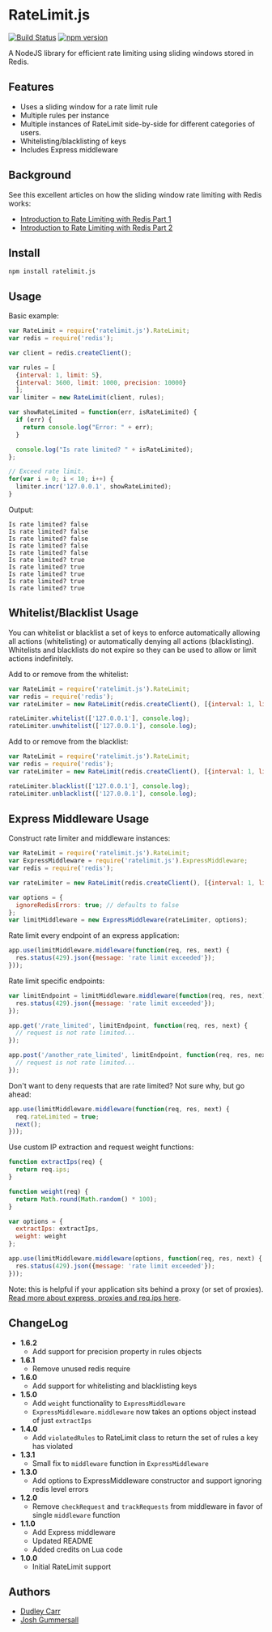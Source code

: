 RateLimit.js
============
[![Build
Status](https://travis-ci.org/dudleycarr/ratelimit.js.svg)](https://travis-ci.org/dudleycarr/ratelimit.js) [![npm version](https://badge.fury.io/js/ratelimit.js.svg)](http://badge.fury.io/js/ratelimit.js)

A NodeJS library for efficient rate limiting using sliding windows stored in Redis.

Features
--------
* Uses a sliding window for a rate limit rule
* Multiple rules per instance
* Multiple instances of RateLimit side-by-side for different categories of users.
* Whitelisting/blacklisting of keys
* Includes Express middleware

Background
----------
See this excellent articles on how the sliding window rate limiting with Redis
works:

* [Introduction to Rate Limiting with Redis Part 1](http://www.dr-josiah.com/2014/11/introduction-to-rate-limiting-with.html)
* [Introduction to Rate Limiting with Redis Part 2](http://www.dr-josiah.com/2014/11/introduction-to-rate-limiting-with_26.html)

Install
-------

```
npm install ratelimit.js
```

Usage
-----

Basic example:

```javascript
var RateLimit = require('ratelimit.js').RateLimit;
var redis = require('redis');

var client = redis.createClient();

var rules = [
  {interval: 1, limit: 5},
  {interval: 3600, limit: 1000, precision: 10000}
  ];
var limiter = new RateLimit(client, rules);

var showRateLimited = function(err, isRateLimited) {
  if (err) {
    return console.log("Error: " + err);
  }

  console.log("Is rate limited? " + isRateLimited);
};

// Exceed rate limit.
for(var i = 0; i < 10; i++) {
  limiter.incr('127.0.0.1', showRateLimited);
}
```


Output:
```
Is rate limited? false
Is rate limited? false
Is rate limited? false
Is rate limited? false
Is rate limited? false
Is rate limited? true
Is rate limited? true
Is rate limited? true
Is rate limited? true
Is rate limited? true
```

Whitelist/Blacklist Usage
-------------------------

You can whitelist or blacklist a set of keys to enforce automatically allowing all actions
(whitelisting) or automatically denying all actions (blacklisting). Whitelists and blacklists
do not expire so they can be used to allow or limit actions indefinitely.

Add to or remove from the whitelist:

```javascript
var RateLimit = require('ratelimit.js').RateLimit;
var redis = require('redis');
var rateLimiter = new RateLimit(redis.createClient(), [{interval: 1, limit: 10}]);

rateLimiter.whitelist(['127.0.0.1'], console.log);
rateLimiter.unwhitelist(['127.0.0.1'], console.log);
```

Add to or remove from the blacklist:

```javascript
var RateLimit = require('ratelimit.js').RateLimit;
var redis = require('redis');
var rateLimiter = new RateLimit(redis.createClient(), [{interval: 1, limit: 10}]);

rateLimiter.blacklist(['127.0.0.1'], console.log);
rateLimiter.unblacklist(['127.0.0.1'], console.log);
```

Express Middleware Usage
------------------------

Construct rate limiter and middleware instances:

```javascript
var RateLimit = require('ratelimit.js').RateLimit;
var ExpressMiddleware = require('ratelimit.js').ExpressMiddleware;
var redis = require('redis');

var rateLimiter = new RateLimit(redis.createClient(), [{interval: 1, limit: 10}]);

var options = {
  ignoreRedisErrors: true; // defaults to false
};
var limitMiddleware = new ExpressMiddleware(rateLimiter, options);
```

Rate limit every endpoint of an express application:

```javascript
app.use(limitMiddleware.middleware(function(req, res, next) {
  res.status(429).json({message: 'rate limit exceeded'});
}));
```

Rate limit specific endpoints:

```javascript
var limitEndpoint = limitMiddleware.middleware(function(req, res, next) {
  res.status(429).json({message: 'rate limit exceeded'});
});

app.get('/rate_limited', limitEndpoint, function(req, res, next) {
  // request is not rate limited...
});

app.post('/another_rate_limited', limitEndpoint, function(req, res, next) {
  // request is not rate limited...
});
```

Don't want to deny requests that are rate limited? Not sure why, but go ahead:

```javascript
app.use(limitMiddleware.middleware(function(req, res, next) {
  req.rateLimited = true;
  next();
}));
```

Use custom IP extraction and request weight functions:

```javascript
function extractIps(req) {
  return req.ips;
}

function weight(req) {
  return Math.round(Math.random() * 100);
}

var options = {
  extractIps: extractIps,
  weight: weight
};

app.use(limitMiddleware.middleware(options, function(req, res, next) {
  res.status(429).json({message: 'rate limit exceeded'});
}));
```

Note: this is helpful if your application sits behind a proxy (or set of proxies).
[Read more about express, proxies and req.ips here](http://expressjs.com/guide/behind-proxies.html).

ChangeLog
---------
* **1.6.2**
  * Add support for precision property in rules objects
* **1.6.1**
  * Remove unused redis require
* **1.6.0**
  * Add support for whitelisting and blacklisting keys
* **1.5.0**
  * Add `weight` functionality to `ExpressMiddleware`
  * `ExpressMiddleware.middleware` now takes an options object instead of just `extractIps`
* **1.4.0**
  * Add `violatedRules` to RateLimit class to return the set of rules a key has violated
* **1.3.1**
  * Small fix to `middleware` function in `ExpressMiddleware`
* **1.3.0**
  * Add options to ExpressMiddleware constructor and support ignoring redis level errors
* **1.2.0**
  * Remove `checkRequest` and `trackRequests` from middleware in favor of single `middleware` function
* **1.1.0**
  * Add Express middleware
  * Updated README
  * Added credits on Lua code
* **1.0.0**
  * Initial RateLimit support

Authors
-------

* [Dudley Carr](https://github.com/dudleycarr)
* [Josh Gummersall](https://github.com/joshgummersall)
